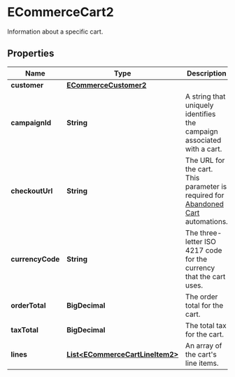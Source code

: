 

# ECommerceCart2

Information about a specific cart.

## Properties

| Name | Type | Description | Notes |
|------------ | ------------- | ------------- | -------------|
|**customer** | [**ECommerceCustomer2**](ECommerceCustomer2.md) |  |  [optional] |
|**campaignId** | **String** | A string that uniquely identifies the campaign associated with a cart. |  [optional] |
|**checkoutUrl** | **String** | The URL for the cart. This parameter is required for [Abandoned Cart](https://mailchimp.com/help/create-an-abandoned-cart-email/) automations. |  [optional] |
|**currencyCode** | **String** | The three-letter ISO 4217 code for the currency that the cart uses. |  [optional] |
|**orderTotal** | **BigDecimal** | The order total for the cart. |  [optional] |
|**taxTotal** | **BigDecimal** | The total tax for the cart. |  [optional] |
|**lines** | [**List&lt;ECommerceCartLineItem2&gt;**](ECommerceCartLineItem2.md) | An array of the cart&#39;s line items. |  [optional] |



